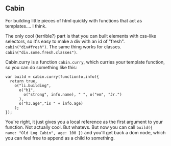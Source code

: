 Cabin
---

For building little pieces of html quickly with functions that act as templates.... I think.

The only cool (terrible?) part is that you can built elements with css-like selectors, so it's easy to make a div with an id of "fresh". <code>cabin("div#fresh")</code>. The same thing works for classes. <code>cabin("div.some.fresh.classes")</code>.

Cabin.curry is a function <code>cabin.curry</code>, which curries your template function, so you can do something like this:

    var build = cabin.curry(function(o,info){
      return true,
        o("li.building",
          o("h1",
            o("strong", info.name), " ", o("em", "Jr.")
          ),
          o("h3.age","is " + info.age)
        );
    });

You're right, it just gives you a local reference as the first argument to your function. Not actually cool. But whatevs. But now you can call <code>build({ name: "Old Log Cabin", age: 100 })</code> and you'll get back a dom node, which you can feel free to append as a child to something.